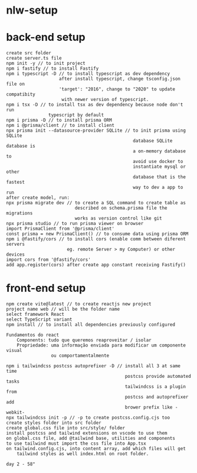 # nlw-setup

# back-end setup
    create src folder
    create server.ts file
    npm init -y // to init project
    npm i fastify // to install Fastify
    npm i typescript -D // to install typescript as dev dependency
                        after install typescript, change tsconfig.json file on 
                        'target': "2016", change to "2020" to update compatibity
                         with newer version of typescript. 
    npm i tsx -D // to install tsx as dev dependency because node don't run
                    typescript by default
    npm i prisma -D // to install prisma ORM
    npm i @prisma/client // to install client
    npx prisma init --datasource-provider SQLite // to init prisma using SQLite
                                                    database SQLite database is 
                                                    a on-memory database to 
                                                    avoid use docker to 
                                                    instantiate mysql or other 
                                                    database that is the fastest
                                                    way to dev a app to run
    after create model, run:
    npx prisma migrate dev // to create a SQL command to create table as 
                              described on schema.prisma file the migrations 
                              works as version control like git
    npx prisma studio // to run prisma viewer on browser
    import PrismaClient from '@prisma/client' 
    const prisma = new PrismaClient() // to consume data using prisma ORM 
    npm i @fastify/cors // to install cors (enable comm between diferent servers
                           eg. remote Server > my Computer) or other devices
    import cors from '@fastify/cors' 
    add app.register(cors) after create app constant receiving Fastify()

# front-end setup

    npm create vite@latest // to create reactjs new project
    project name web // will be the folder name
    select framework React
    select TypeScript variant
    npm install // to install all dependencies previously configured

    Fundamentos do react
        Components: tudo que queremos reaproveitar / isolar
        Propriedade: uma informação enviada para modificar um componente visual
                     ou comportamentalmente

    npm i tailwindcss postcss autoprefixer -D // install all 3 at same time
                                                 postcss provide automated tasks
                                                 tailwindcss is a plugin from
                                                 postcss and autoprefixer add 
                                                 brower prefix like -webkit-
    npx tailwindcss init -p // -p to create postcss.config.cjs too
    create styles folder into src folder
    create global.css file into src/style/ folder
    install postcss and tailwind extensions on vscode to use them
    on global.css file, add @tailwind base, utilities and components
    to use tailwind must import the css file into App.tsx
    on tailwind.config.cjs, into content array, add which files will get 
        tailwind styles as well index.html on root folder.

    day 2 - 58"
    